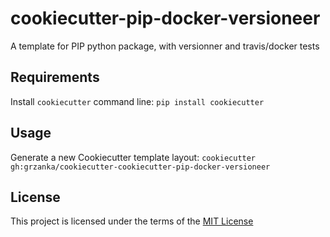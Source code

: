 cookiecutter-pip-docker-versioneer
==================================

A template for PIP python package, with versionner and travis/docker tests

Requirements
------------
Install `cookiecutter` command line: `pip install cookiecutter`    

Usage
-----
Generate a new Cookiecutter template layout: `cookiecutter gh:grzanka/cookiecutter-cookiecutter-pip-docker-versioneer`    

License
-------
This project is licensed under the terms of the [MIT License](/LICENSE)
